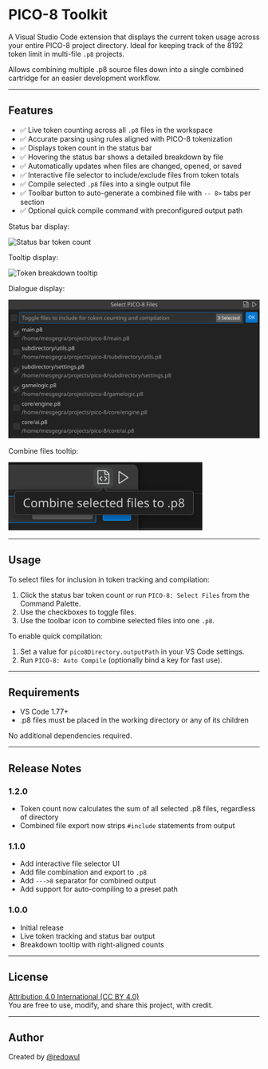 # PICO-8 Toolkit

A Visual Studio Code extension that displays the current token usage across your entire PICO-8 project directory. Ideal for keeping track of the 8192 token limit in multi-file `.p8` projects.

Allows combining multiple .p8 source files down into a single combined cartridge for an easier development workflow. 

---

## Features

- ✅ Live token counting across all `.p8` files in the workspace
- ✅ Accurate parsing using rules aligned with PICO-8 tokenization
- ✅ Displays token count in the status bar
- ✅ Hovering the status bar shows a detailed breakdown by file
- ✅ Automatically updates when files are changed, opened, or saved
- ✅ Interactive file selector to include/exclude files from token totals
- ✅ Compile selected `.p8` files into a single output file
- ✅ Toolbar button to auto-generate a combined file with `-- 8>` tabs per section
- ✅ Optional quick compile command with preconfigured output path

Status bar display:

![Status bar token count](images/status-bar.png)

Tooltip display:

![Token breakdown tooltip](images/tooltip.png)

Dialogue display:

![File radiobutton dialogue](images/dialogue.png)

Combine files tooltip:

![Combine files tooltip](images/combine.png)

---

## Usage

To select files for inclusion in token tracking and compilation:

1. Click the status bar token count or run `PICO-8: Select Files` from the Command Palette.
2. Use the checkboxes to toggle files.
3. Use the toolbar icon to combine selected files into one `.p8`.

To enable quick compilation:

1. Set a value for `pico8Directory.outputPath` in your VS Code settings.
2. Run `PICO-8: Auto Compile` (optionally bind a key for fast use).

---

## Requirements

- VS Code 1.77+  
- .p8 files must be placed in the working directory or any of its children 

No additional dependencies required.

---

## Release Notes

### 1.2.0

- Token count now calculates the sum of all selected .p8 files, regardless of directory
- Combined file export now strips `#include` statements from output

### 1.1.0

- Add interactive file selector UI
- Add file combination and export to `.p8`
- Add `--->8` separator for combined output
- Add support for auto-compiling to a preset path

### 1.0.0

- Initial release
- Live token tracking and status bar output
- Breakdown tooltip with right-aligned counts

---

## License

[Attribution 4.0 International (CC BY 4.0)](https://creativecommons.org/licenses/by/4.0/)  
You are free to use, modify, and share this project, with credit.

---

## Author

Created by [@redowul](https://github.com/redowul)
